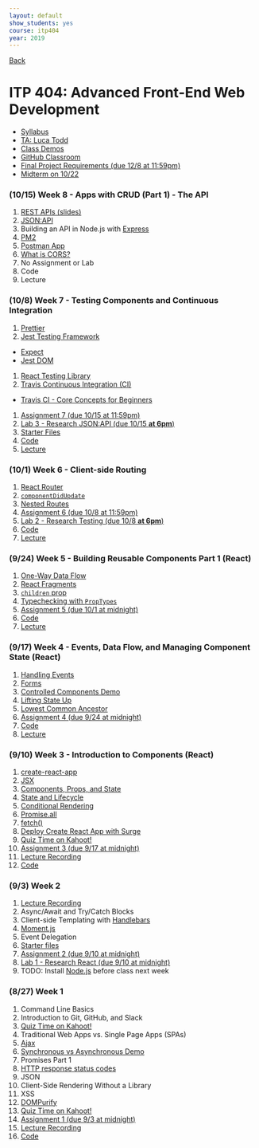 ```yaml
---
layout: default
show_students: yes
course: itp404
year: 2019
---
```


[Back](/teaching)

# ITP 404: Advanced Front-End Web Development

- [Syllabus](https://web-app.usc.edu/soc/syllabus/20193/31835.pdf)
- [TA: Luca Todd](mailto:ftodd@usc.edu)
- [Class Demos](https://github.com/itp404-fall-2019)
- [GitHub Classroom](https://classroom.github.com/classrooms/2943000-itp-404-fall-2019)
- [Final Project Requirements (due 12/8 at 11:59pm)](/teaching/2019/itp404-final-project)
- [Midterm on 10/22](/teaching/2019/itp404-midterm)

### (10/15) Week 8 - Apps with CRUD (Part 1) - The API

1. [REST APIs (slides)](https://docs.google.com/presentation/d/1joQ6IWtTn39v3-mSCE4wOopkBkZ3an_SMtSzVR3NsdQ/edit?usp=sharing)
1. [JSON:API](https://jsonapi.org/)
1. Building an API in Node.js with [Express](https://expressjs.com/)
1. [PM2](http://pm2.keymetrics.io/)
1. [Postman App](https://www.getpostman.com)
1. [What is CORS?](https://www.codecademy.com/articles/what-is-cors)
1. No Assignment or Lab
1. Code
1. Lecture

### (10/8) Week 7 - Testing Components and Continuous Integration

1. [Prettier](https://prettier.io/)
1. [Jest Testing Framework](https://jestjs.io/)
  - [Expect](https://jestjs.io/docs/en/expect)
  - [Jest DOM](https://github.com/testing-library/jest-dom)
1. [React Testing Library](https://testing-library.com/docs/react-testing-library/intro)
1. [Travis Continuous Integration (CI)](https://travis-ci.org)
  - [Travis CI - Core Concepts for Beginners](https://docs.travis-ci.com/user/for-beginners/)
1. [Assignment 7 (due 10/15 at 11:59pm)](/teaching/2019/assignments/testing-react-components)
1. [Lab 3 - Research JSON:API (due 10/15 **at 6pm**)](/teaching/2019/labs/research-json-api)
1. [Starter Files](https://github.com/itp404-fall-2019/testing-components)
1. [Code](https://github.com/itp404-fall-2019/testing-components/pull/1)
1. [Lecture](https://www.youtube.com/watch?v=J7yajxg-dNk)

### (10/1) Week 6 - Client-side Routing

1. [React Router](https://reacttraining.com/react-router/web/guides/quick-start)
1. [`componentDidUpdate`](https://reactjs.org/docs/react-component.html#componentdidupdate)
1. [Nested Routes](https://tylermcginnis.com/react-router-nested-routes/)
1. [Assignment 6 (due 10/8 at 11:59pm)](/teaching/2019/assignments/client-side-routing)
1. [Lab 2 - Research Testing (due 10/8 **at 6pm**)](/teaching/2019/labs/research-testing)
1. [Code](https://github.com/itp404-fall-2019/routing/tree/class)
1. [Lecture](http://www.youtube.com/watch?v=vks9ULQnc5E)

### (9/24) Week 5 - Building Reusable Components Part 1 (React)

1. [One-Way Data Flow](https://reactjs.org/docs/thinking-in-react.html)
1. [React Fragments](https://reactjs.org/docs/fragments.html)
1. [`children` prop](https://reactjs.org/docs/composition-vs-inheritance.html)
1. [Typechecking with `PropTypes`](https://reactjs.org/docs/typechecking-with-proptypes.html)
1. [Assignment 5 (due 10/1 at midnight)](/teaching/2019/assignments/build-a-reusable-component)
1. [Code](https://github.com/itp404-fall-2019/building-reusable-components/pull/9/files)
1. [Lecture](http://www.youtube.com/watch?v=8UXVj_D4Nck)

### (9/17) Week 4 - Events, Data Flow, and Managing Component State (React)

1. [Handling Events](https://reactjs.org/docs/handling-events.html)
1. [Forms](https://reactjs.org/docs/forms.html)
1. [Controlled Components Demo](https://codesandbox.io/s/elegant-lovelace-7ug4h?fontsize=14)
1. [Lifting State Up](https://reactjs.org/docs/lifting-state-up.html)
1. [Lowest Common Ancestor](https://embermap.com/notes/69-lowest-common-ancestor)
1. [Assignment 4 (due 9/24 at midnight)](/teaching/2019/assignments/components-and-user-events)
1. [Code](https://github.com/itp404-fall-2019/react-intro/pulls)
1. [Lecture](http://www.youtube.com/watch?v=vv3le2dgipI)

<!-- 1. [Caching API calls in Development with Memento](https://github.com/antoinechalifour/memento)
1. [Environment Variables with Create React App](https://create-react-app.dev/docs/adding-custom-environment-variables) -->

### (9/10) Week 3 - Introduction to Components (React)

1. [create-react-app](https://facebook.github.io/create-react-app/docs/getting-started)
1. [JSX](https://reactjs.org/docs/introducing-jsx.html)
1. [Components, Props, and State](https://reactjs.org/docs/components-and-props.html)
1. [State and Lifecycle](https://reactjs.org/docs/state-and-lifecycle.html)
1. [Conditional Rendering](https://reactjs.org/docs/conditional-rendering.html)
1. [Promise.all](https://developer.mozilla.org/en-US/docs/Web/JavaScript/Reference/Global_Objects/Promise/all)
1. [fetch()](https://developer.mozilla.org/en-US/docs/Web/API/Fetch_API/Using_Fetch)
1. [Deploy Create React App with Surge](https://daveceddia.com/deploy-create-react-app-surge/)
1. [Quiz Time on Kahoot!](https://kahoot.it/)
1. [Assignment 3 (due 9/17 at midnight)](/teaching/2019/assignments/introduction-to-components)
1. [Lecture Recording](http://www.youtube.com/watch?v=LlwXnQKx5qE)
1. [Code](https://github.com/itp404-fall-2019/react-intro)

### (9/3) Week 2

1. [Lecture Recording](https://youtu.be/6rr6ciRAv_U)
1. Async/Await and Try/Catch Blocks
1. Client-side Templating with [Handlebars](https://handlebarsjs.com/)
1. [Moment.js](https://momentjs.com/)
1. Event Delegation
1. [Starter files](https://github.com/itp404-fall-2019/week2/archive/master.zip)
1. [Assignment 2 (due 9/10 at midnight)](/teaching/2019/assignments/client-side-templating)
1. [Lab 1 - Research React (due 9/10 at midnight)](/teaching/2019/labs/research-react)
1. TODO: Install [Node.js](https://nodejs.org/) before class next week

### (8/27) Week 1

1. Command Line Basics
1. Introduction to Git, GitHub, and Slack
1. [Quiz Time on Kahoot!](https://kahoot.it/)
1. Traditional Web Apps vs. Single Page Apps (SPAs)
1. [Ajax](https://docs.google.com/presentation/d/1r-3XtJXG_Y9_grUYhEidIaCz0SOYWcAKugGrGrrc8Lo/edit?usp=sharing)
1. [Synchronous vs Asynchronous Demo](http://jsbin.com/wuvacecaxu/edit?js)
1. Promises Part 1
1. [HTTP response status codes](https://developer.mozilla.org/en-US/docs/Web/HTTP/Status)
1. JSON
1. Client-Side Rendering Without a Library
1. XSS
1. [DOMPurify](https://github.com/cure53/DOMPurify)
1. [Quiz Time on Kahoot!](https://kahoot.it/)
1. [Assignment 1 (due 9/3 at midnight)](/teaching/2019/assignments/ajax)
1. [Lecture Recording](http://www.youtube.com/watch?v=koDl37kO6qQ)
1. [Code](https://github.com/itp404-fall-2019/week1-class)
